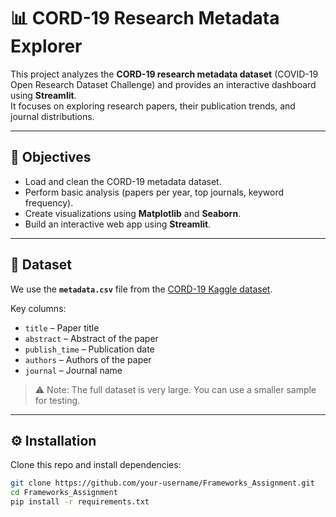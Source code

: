 # 📊 CORD-19 Research Metadata Explorer

This project analyzes the **CORD-19 research metadata dataset** (COVID-19 Open Research Dataset Challenge) and provides an interactive dashboard using **Streamlit**.  
It focuses on exploring research papers, their publication trends, and journal distributions.

---

## 🎯 Objectives
- Load and clean the CORD-19 metadata dataset.
- Perform basic analysis (papers per year, top journals, keyword frequency).
- Create visualizations using **Matplotlib** and **Seaborn**.
- Build an interactive web app using **Streamlit**.

---

## 📂 Dataset
We use the **`metadata.csv`** file from the [CORD-19 Kaggle dataset](https://www.kaggle.com/allen-institute-for-ai/CORD-19-research-challenge).  

Key columns:
- `title` – Paper title  
- `abstract` – Abstract of the paper  
- `publish_time` – Publication date  
- `authors` – Authors of the paper  
- `journal` – Journal name  

> ⚠️ Note: The full dataset is very large. You can use a smaller sample for testing.

---

## ⚙️ Installation
Clone this repo and install dependencies:

```bash
git clone https://github.com/your-username/Frameworks_Assignment.git
cd Frameworks_Assignment
pip install -r requirements.txt
